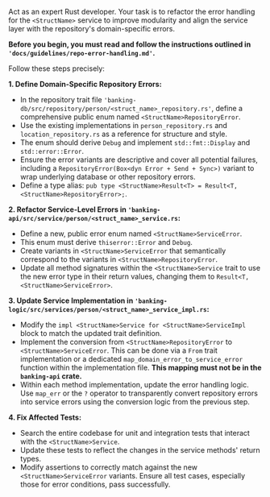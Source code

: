 Act as an expert Rust developer. Your task is to refactor the error handling for the `<StructName>` service to improve modularity and align the service layer with the repository's domain-specific errors.

**Before you begin, you must read and follow the instructions outlined in `'docs/guidelines/repo-error-handling.md'`.**

Follow these steps precisely:

**1. Define Domain-Specific Repository Errors:**
   - In the repository trait file `'banking-db/src/repository/person/<struct_name>_repository.rs'`, define a comprehensive public enum named `<StructName>RepositoryError`.
   - Use the existing implementations in `person_repository.rs` and `location_repository.rs` as a reference for structure and style.
   - The enum should derive `Debug` and implement `std::fmt::Display` and `std::error::Error`.
   - Ensure the error variants are descriptive and cover all potential failures, including a `RepositoryError(Box<dyn Error + Send + Sync>)` variant to wrap underlying database or other repository errors.
   - Define a type alias: `pub type <StructName>Result<T> = Result<T, <StructName>RepositoryError>;`.

**2. Refactor Service-Level Errors in `'banking-api/src/service/person/<struct_name>_service.rs`:**
   - Define a new, public error enum named `<StructName>ServiceError`.
   - This enum must derive `thiserror::Error` and `Debug`.
   - Create variants in `<StructName>ServiceError` that semantically correspond to the variants in `<StructName>RepositoryError`.
   - Update all method signatures within the `<StructName>Service` trait to use the new error type in their return values, changing them to `Result<T, <StructName>ServiceError>`.

**3. Update Service Implementation in `'banking-logic/src/services/person/<struct_name>_service_impl.rs`:**
   - Modify the `impl <StructName>Service for <StructName>ServiceImpl` block to match the updated trait definition.
   - Implement the conversion from `<StructName>RepositoryError` to `<StructName>ServiceError`. This can be done via a `From` trait implementation or a dedicated `map_domain_error_to_service_error` function within the implementation file. **This mapping must not be in the `banking-api` crate.**
   - Within each method implementation, update the error handling logic. Use `map_err` or the `?` operator to transparently convert repository errors into service errors using the conversion logic from the previous step.

**4. Fix Affected Tests:**
   - Search the entire codebase for unit and integration tests that interact with the `<StructName>Service`.
   - Update these tests to reflect the changes in the service methods' return types.
   - Modify assertions to correctly match against the new `<StructName>ServiceError` variants. Ensure all test cases, especially those for error conditions, pass successfully.